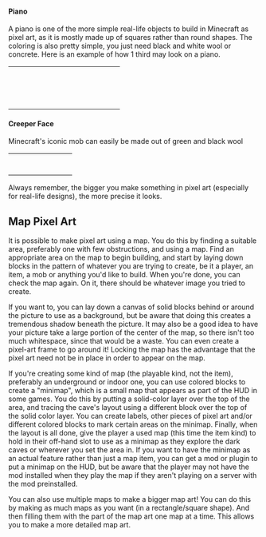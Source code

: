 #### Piano
A piano is one of the more simple real-life objects to build in Minecraft as pixel art, as it is mostly made up of squares rather than round shapes. The coloring is also pretty simple, you just need black and white wool or concrete. Here is an example of how 1 third may look on a piano.



|  |  |  |  |  |  |  |  |  |  |  |  |  |  |
|--|--|--|--|--|--|--|--|--|--|--|--|--|--|
|  |  |  |  |  |  |  |  |  |  |  |  |  |  |
|  |  |  |  |  |  |  |  |  |  |  |  |  |  |
|  |  |  |  |  |  |  |  |  |  |  |  |  |  |
|  |  |  |  |  |  |  |  |  |  |  |  |  |  |
|  |  |  |  |  |  |  |  |  |  |  |  |  |  |
|  |  |  |  |  |  |  |  |  |  |  |  |  |  |
|  |  |  |  |  |  |  |  |  |  |  |  |  |  |
|  |  |  |  |  |  |  |  |  |  |  |  |  |  |
|  |  |  |  |  |  |  |  |  |  |  |  |  |  |
|  |  |  |  |  |  |  |  |  |  |  |  |  |  |
|  |  |  |  |  |  |  |  |  |  |  |  |  |  |
|  |  |  |  |  |  |  |  |  |  |  |  |  |  |
|  |  |  |  |  |  |  |  |  |  |  |  |  |  |
|  |  |  |  |  |  |  |  |  |  |  |  |  |  |

#### Creeper Face
Minecraft's iconic mob can easily be made out of green and black wool



|  |  |  |  |  |  |  |  |
|--|--|--|--|--|--|--|--|
|  |  |  |  |  |  |  |  |
|  |  |  |  |  |  |  |  |
|  |  |  |  |  |  |  |  |
|  |  |  |  |  |  |  |  |
|  |  |  |  |  |  |  |  |
|  |  |  |  |  |  |  |  |
|  |  |  |  |  |  |  |  |

Always remember, the bigger you make something in pixel art (especially for real-life designs), the more precise it looks.

## Map Pixel Art
It is possible to make pixel art using a map. You do this by finding a suitable area, preferably one with few obstructions, and using a map. Find an appropriate area on the map to begin building, and start by laying down blocks in the pattern of whatever you are trying to create, be it a player, an item, a mob or anything you'd like to build. When you're done, you can check the map again. On it, there should be whatever image you tried to create.

If you want to, you can lay down a canvas of solid blocks behind or around the picture to use as a background, but be aware that doing this creates a tremendous shadow beneath the picture. It may also be a good idea to have your picture take a large portion of the center of the map, so there isn't too much whitespace, since that would be a waste. You can even create a pixel-art frame to go around it! Locking the map has the advantage that the pixel art need not be in place in order to appear on the map.

If you're creating some kind of map (the playable kind, not the item), preferably an underground or indoor one, you can use colored blocks to create a "minimap", which is a small map that appears as part of the HUD in some games. You do this by putting a solid-color layer over the top of the area, and tracing the cave's layout using a different block over the top of the solid color layer. You can create labels, other pieces of pixel art and/or different colored blocks to mark certain areas on the minimap. Finally, when the layout is all done, give the player a used map (this time the item kind) to hold in their off-hand slot to use as a minimap as they explore the dark caves or wherever you set the area in. If you want to have the minimap as an actual feature rather than just a map item, you can get a mod or plugin to put a minimap on the HUD, but be aware that the player may not have the mod installed when they play the map if they aren't playing on a server with the mod preinstalled.

You can also use multiple maps to make a bigger map art! You can do this by making as much maps as you want (in a rectangle/square shape). And then filling them with the part of the map art one map at a time. This allows you to make a more detailed map art.


